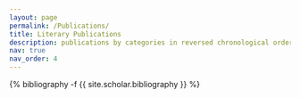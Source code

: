 ```yaml
---
layout: page
permalink: /Publications/
title: Literary Publications
description: publications by categories in reversed chronological order. generated by jekyll-scholar.
nav: true
nav_order: 4
---
```

<!-- _pages/publications.md -->
<div class="publications">

{% bibliography -f {{ site.scholar.bibliography }} %}

</div>

